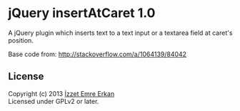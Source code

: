 # jQuery insertAtCaret 1.0

A jQuery plugin which inserts text to a text input or a textarea field at caret's position.

Base code from: http://stackoverflow.com/a/1064139/84042

## License

Copyright (c) 2013 [İzzet Emre Erkan](http://www.karalamalar.net/)  
Licensed under GPLv2 or later.